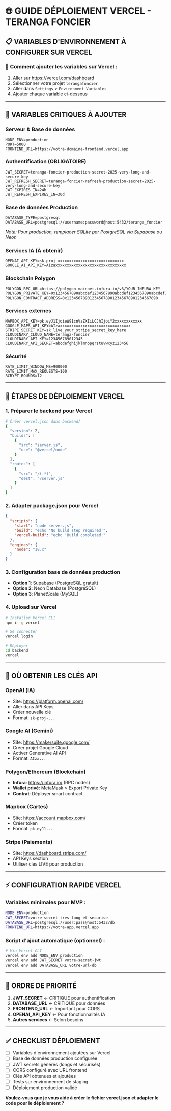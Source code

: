 # 🌐 GUIDE DÉPLOIEMENT VERCEL - TERANGA FONCIER

## 📋 VARIABLES D'ENVIRONNEMENT À CONFIGURER SUR VERCEL

### 🔗 Comment ajouter les variables sur Vercel :
1. Aller sur https://vercel.com/dashboard
2. Sélectionner votre projet `terangafoncier`
3. Aller dans `Settings` > `Environment Variables`
4. Ajouter chaque variable ci-dessous

---

## 🔐 VARIABLES CRITIQUES À AJOUTER

### **Serveur & Base de données**
```
NODE_ENV=production
PORT=5000
FRONTEND_URL=https://votre-domaine-frontend.vercel.app
```

### **Authentification (OBLIGATOIRE)**
```
JWT_SECRET=teranga-foncier-production-secret-2025-very-long-and-secure-key
JWT_REFRESH_SECRET=teranga-foncier-refresh-production-secret-2025-very-long-and-secure-key
JWT_EXPIRES_IN=24h
JWT_REFRESH_EXPIRES_IN=30d
```

### **Base de données Production**
```
DATABASE_TYPE=postgresql
DATABASE_URL=postgresql://username:password@host:5432/teranga_foncier
```
*Note: Pour production, remplacer SQLite par PostgreSQL via Supabase ou Neon*

### **Services IA (À obtenir)**
```
OPENAI_API_KEY=sk-proj-xxxxxxxxxxxxxxxxxxxxxxxxxxxxx
GOOGLE_AI_API_KEY=AIzaxxxxxxxxxxxxxxxxxxxxxxxxxxxxxxx
```

### **Blockchain Polygon**
```
POLYGON_RPC_URL=https://polygon-mainnet.infura.io/v3/YOUR_INFURA_KEY
POLYGON_PRIVATE_KEY=0x1234567890abcdef1234567890abcdef1234567890abcdef1234567890abcdef
POLYGON_CONTRACT_ADDRESS=0x1234567890123456789012345678901234567890
```

### **Services externes**
```
MAPBOX_API_KEY=pk.eyJ1IjoieW91cnVzZXIiLCJhIjoiY2xxxxxxxxxxxx
GOOGLE_MAPS_API_KEY=AIzaxxxxxxxxxxxxxxxxxxxxxxxxxxxxxxx
STRIPE_SECRET_KEY=sk_live_your_stripe_secret_key_here
CLOUDINARY_CLOUD_NAME=teranga-foncier
CLOUDINARY_API_KEY=123456789012345
CLOUDINARY_API_SECRET=abcdefghijklmnopqrstuvwxyz123456
```

### **Sécurité**
```
RATE_LIMIT_WINDOW_MS=900000
RATE_LIMIT_MAX_REQUESTS=100
BCRYPT_ROUNDS=12
```

---

## 🎯 ÉTAPES DE DÉPLOIEMENT VERCEL

### 1. Préparer le backend pour Vercel
```bash
# Créer vercel.json dans backend/
{
  "version": 2,
  "builds": [
    {
      "src": "server.js",
      "use": "@vercel/node"
    }
  ],
  "routes": [
    {
      "src": "/(.*)",
      "dest": "/server.js"
    }
  ]
}
```

### 2. Adapter package.json pour Vercel
```json
{
  "scripts": {
    "start": "node server.js",
    "build": "echo 'No build step required'",
    "vercel-build": "echo 'Build completed'"
  },
  "engines": {
    "node": "18.x"
  }
}
```

### 3. Configuration base de données production
- **Option 1**: Supabase (PostgreSQL gratuit)
- **Option 2**: Neon Database (PostgreSQL)
- **Option 3**: PlanetScale (MySQL)

### 4. Upload sur Vercel
```bash
# Installer Vercel CLI
npm i -g vercel

# Se connecter
vercel login

# Déployer
cd backend
vercel
```

---

## 🔑 OÙ OBTENIR LES CLÉS API

### **OpenAI** (IA)
- Site: https://platform.openai.com/
- Aller dans API Keys
- Créer nouvelle clé
- Format: `sk-proj-...`

### **Google AI** (Gemini)
- Site: https://makersuite.google.com/
- Créer projet Google Cloud
- Activer Generative AI API
- Format: `AIza...`

### **Polygon/Ethereum** (Blockchain)
- **Infura**: https://infura.io/ (RPC nodes)
- **Wallet privé**: MetaMask > Export Private Key
- **Contrat**: Déployer smart contract

### **Mapbox** (Cartes)
- Site: https://account.mapbox.com/
- Créer token
- Format: `pk.eyJ1...`

### **Stripe** (Paiements)
- Site: https://dashboard.stripe.com/
- API Keys section
- Utiliser clés LIVE pour production

---

## ⚡ CONFIGURATION RAPIDE VERCEL

### Variables minimales pour MVP :
```bash
NODE_ENV=production
JWT_SECRET=votre-secret-tres-long-et-securise
DATABASE_URL=postgresql://user:pass@host:5432/db
FRONTEND_URL=https://votre-app.vercel.app
```

### Script d'ajout automatique (optionnel) :
```bash
# Via Vercel CLI
vercel env add NODE_ENV production
vercel env add JWT_SECRET votre-secret-jwt
vercel env add DATABASE_URL votre-url-db
```

---

## 🎯 ORDRE DE PRIORITÉ

1. **JWT_SECRET** ← CRITIQUE pour authentification
2. **DATABASE_URL** ← CRITIQUE pour données
3. **FRONTEND_URL** ← Important pour CORS
4. **OPENAI_API_KEY** ← Pour fonctionnalités IA
5. **Autres services** ← Selon besoins

---

## ✅ CHECKLIST DÉPLOIEMENT

- [ ] Variables d'environnement ajoutées sur Vercel
- [ ] Base de données production configurée
- [ ] JWT secrets générés (longs et sécurisés)
- [ ] CORS configuré avec URL frontend
- [ ] Clés API obtenues et ajoutées
- [ ] Tests sur environnement de staging
- [ ] Déploiement production validé

**Voulez-vous que je vous aide à créer le fichier vercel.json et adapter le code pour le déploiement ?**